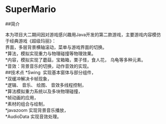 # SuperMario
##简介

本为项目大二期间因对游戏感兴趣用Java开发的第二款游戏，主要游戏内容模仿于经典游戏《超级玛丽》：<br>
界面，多层背景横轴滚动，菜单与游戏界面的切换。<br>
 *算法，模拟实现重力与物理碰撞等物理效果。<br>
  *内容，模拟实现了蘑菇，宝箱箱，栗子怪，食人花， 乌龟等多种元素。<br>
   *音效：背景音乐的切换，动作音效的实现。<br>
##技术点
  *Swing  实现基本窗体与部分组件，<br>
  *双缓冲解决卡帧现象，<br>
  *逻辑、 音乐、 绘图、 音效多线程控制，<br>
  *算法模拟重力系统以及多块物理碰撞，<br>
  *帧动画的应用，<br>
  *素材的组合与绘制，<br>
  *javazoom 实现背景音乐播放，<br>
  *AudioData 实现音效处理。<br>
